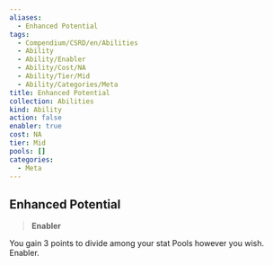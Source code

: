 ```yaml
---
aliases:
  - Enhanced Potential
tags:
  - Compendium/CSRD/en/Abilities
  - Ability
  - Ability/Enabler
  - Ability/Cost/NA
  - Ability/Tier/Mid
  - Ability/Categories/Meta
title: Enhanced Potential
collection: Abilities
kind: Ability
action: false
enabler: true
cost: NA
tier: Mid
pools: []
categories:
  - Meta
---
```

## Enhanced Potential  
>**Enabler**
  
You gain 3 points to divide among your stat Pools however you wish. Enabler.